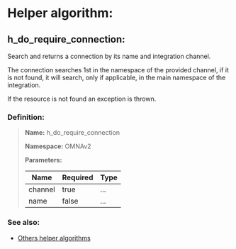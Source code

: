 # Helper algorithm:

## h_do_require_connection:

Search and returns a connection by its name and integration channel.

The connection searches 1st in the namespace of the provided channel, if it is not found, it will search, 
only if applicable, in the main namespace of the integration.

If the resource is not found an exception is thrown.
    
### Definition:

> **Name:** h_do_require_connection
> 
> **Namespace:** OMNAv2
>
> **Parameters:**
> 
> | Name | Required | Type |
> | --- | --- | --- |
> | channel | true | ... |
> | name | false | ... |

### See also:
* [Others helper algorithms](overview?id=h_do_require_connection)